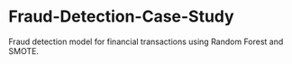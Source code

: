 # Fraud-Detection-Case-Study
Fraud detection model for financial transactions using Random Forest and SMOTE.
